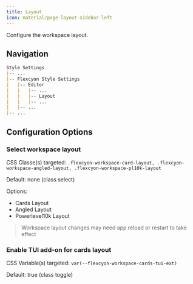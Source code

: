 ```yaml
---
title: Layout
icon: material/page-layout-sidebar-left
---
```


Configure the workspace layout.

## Navigation

```md
Style Settings
|-- ...
|-- Flexcyon Style Settings
|   |-- Editor
|   |   |-- ...
|   |   |-- Layout
|   |   |-- ...
|   |-- ...
|-- ...
```

## Configuration Options

### Select workspace layout

CSS Classe(s) targeted: `.flexcyon-workspace-card-layout,
.flexcyon-workspace-angled-layout, .flexcyon-workspace-pl10k-layout`

Default: none (class select)

Options:

- Cards Layout
- Angled Layout
- Powerlevel10k Layout

> Workspace layout changes may need app reload or restart to take effect

### Enable TUI add-on for cards layout

CSS Variable(s) targeted: `var(--flexcyon-workspace-cards-tui-ext)`

Default: true (class toggle)
